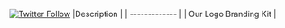 [![Twitter Follow](https://img.shields.io/twitter/follow/TheStreamStats.svg?style=social?style=flat-square)](http://twitter.com/TheStreamStats)
|Description   |
| ------------- |
| Our Logo Branding Kit |
